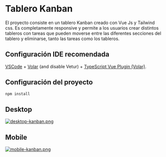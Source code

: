 # Tablero Kanban

El proyecto consiste en un tablero Kanban creado con Vue Js y Tailwind css. Es completamente responsive y permite a los usuarios crear distintos tableros con tareas que pueden moverse entre las diferentes secciones del tablero y eliminarse, tanto las tareas como los tableros.

## Configuración IDE recomendada

[VSCode](https://code.visualstudio.com/) + [Volar](https://marketplace.visualstudio.com/items?itemName=Vue.volar) (and disable Vetur) + [TypeScript Vue Plugin (Volar)](https://marketplace.visualstudio.com/items?itemName=Vue.vscode-typescript-vue-plugin).

## Configuración del proyecto

```sh
npm install
```
## Desktop

[![desktop-kanban.png](https://i.postimg.cc/VLmnmHRM/desktop-kanban.png)](https://postimg.cc/4n2m1PjN)

## Mobile

[![mobile-kanban.png](https://i.postimg.cc/wjDCLMNn/mobile-kanban.png)](https://postimg.cc/BjQ7GqMC)